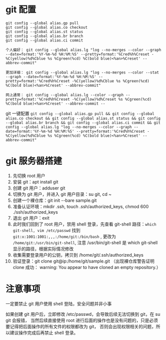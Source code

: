 # git 配置
```
git config --global alias.gp pull
git config --global alias.co checkout
git config --global alias.st status
git config --global alias.br branch
git config --global alias.ci commit

个人偏好： git config --global alias.lg "log --no-merges --color --graph --date=format:'%Y-%m-%d %H:%M:%S' --pretty=format:'%Cred%h%Creset -%C(yellow)%d%Cblue %s %Cgreen(%cd) %C(bold blue)<%an>%Creset' --abbrev-commit"

更加详细： git config --global alias.lg "log --no-merges --color --stat --graph --date=format:'%Y-%m-%d %H:%M:%S' --pretty=format:'%Cred%h%Creset -%C(yellow)%d%Cblue %s %Cgreen(%cd) %C(bold blue)<%an>%Creset' --abbrev-commit"

网上通常： git config --global alias.lg --color --graph --pretty=format:'%Cred%h%Creset -%C(yellow)%d%Creset %s %Cgreen(%cd) %C(bold blue)<%an>%Creset' --abbrev-commit --
```
git 一键配置
`
git config --global alias.gp pull && git config --global alias.co checkout && git config --global alias.st status && git config --global alias.br branch && git config --global alias.ci commit && git config --global alias.lg "log --no-merges --color --graph --date=format:'%Y-%m-%d %H:%M:%S' --pretty=format:'%Cred%h%Creset -%C(yellow)%d%Cblue %s %Cgreen(%cd) %C(bold blue)<%an>%Creset' --abbrev-commit"
`

# git 服务器搭建
1. 先切换 root 用户
2. 安装 git：apt install git
3. 创建 git 用户：adduser git
4. 切换为 git 用户，并进入 git 用户目录：su git, cd ~
5. 创建一个裸仓库：git init --bare sample.git
6. 准备认证环境：mkdir .ssh, touch .ssh/authorized_keys, chmod 600 ./ssh/authorized_keys
7. 退出 git 用户：exit
8. 此时我们回到了 root 用户，禁用 shell 登录，先查看 git-shell 路径：`which git-shell, vim /etc/passwd`
   找到 `git:x:1001:1001:,,,:/home/git:/bin/bash` , 更改为 `/home/git:/usr/bin/git-shell`, 注意 /usr/bin/git-shell 是 which git-shell 显示的路径，根据实际情况修改
9. 收集需要登录用户的公钥，拷贝到 /home/git/.ssh/authorized_keys
10. 验证登录：git clone git@ip:/home/git/sample.git （出现裸仓库警告证明 clone 成功： warning: You appear to have cloned an empty repository.）

# 注意事项
一定要禁止 git 用户使用 shell 登陆，安全问题并非小事

如果创建 git 用户后，立即修改 /etc/passwd，会导致后续无法切换到 git，在 su git 会报错，
当然后续直接使用 root 进行后面的操作也是没有问题的，只是必须要记得把后面操作的所有文件的权限都改为 git，
否则会出现权限相关的问题，所以建议操作完成后再禁止 shell 登录。

